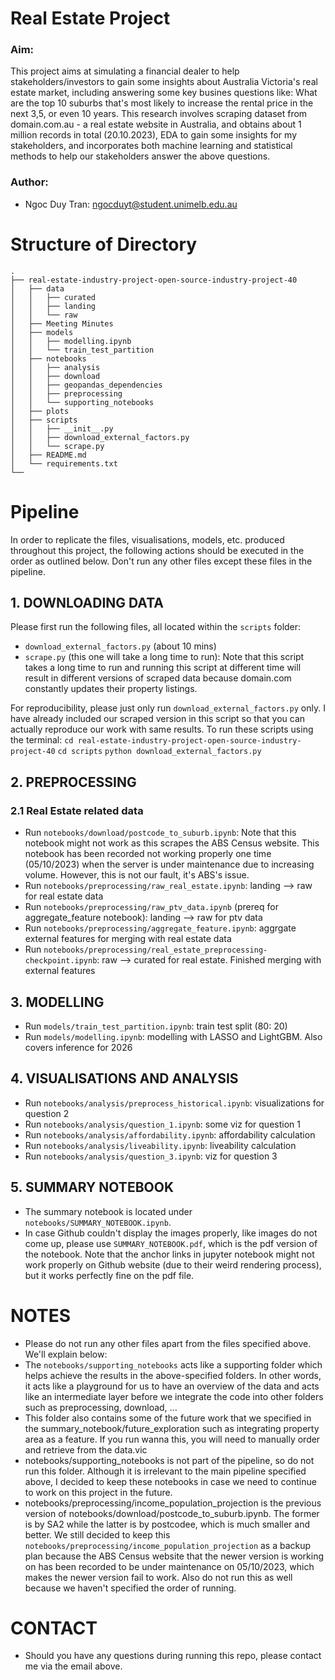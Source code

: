 # Real Estate Project
### Aim:
This project aims at simulating a financial dealer to help stakeholders/investors to gain some insights about Australia Victoria's real estate market, including answering some key busines questions like: What are the top 10 suburbs that's most likely to increase the rental price in the next 3,5, or even 10 years. This research involves scraping dataset from domain.com.au - a real estate website in Australia, and obtains about 1 million records in total (20.10.2023), EDA to gain some insights for my stakeholders, and incorporates both machine learning and statistical methods to help our stakeholders answer the above questions.  
### Author:
* Ngoc Duy Tran: ngocduyt@student.unimelb.edu.au

# Structure of Directory
    .  
    ├── real-estate-industry-project-open-source-industry-project-40  
    │   ├── data  
    │   │   ├── curated  
    │   │   ├── landing  
    │   │   └── raw  
    │   ├── Meeting Minutes  
    │   ├── models  
    │   │   ├── modelling.ipynb  
    │   │   └── train_test_partition  
    │   ├── notebooks  
    │   │   ├── analysis 
    │   │   ├── download 
    │   │   ├── geopandas_dependencies  
    │   │   ├── preprocessing  
    │   │   └── supporting_notebooks
    │   ├── plots  
    │   ├── scripts  
    │   │   ├── __init__.py  
    │   │   ├── download_external_factors.py  
    │   │   └── scrape.py  
    │   ├── README.md  
    │   └── requirements.txt  
    └──  

# Pipeline
In order to replicate the files, visualisations, models, etc. produced throughout this project, the following actions should be executed in the order as outlined below. Don't run any other files except these files in the pipeline.

## 1. DOWNLOADING DATA

Please first run the following files, all located within the `scripts` folder:
- `download_external_factors.py` (about 10 mins)
- `scrape.py` (this one will take a long time to run): Note that this script takes a long time to run and running this script at different time will result in different versions of scraped data because domain.com constantly updates their property listings.

For reproducibility, please just only run `download_external_factors.py` only. I have already included our scraped version in this script so that you can actually reproduce our work with same results. To run these scripts using the terminal:
`cd real-estate-industry-project-open-source-industry-project-40`
`cd scripts`
`python download_external_factors.py`

## 2. PREPROCESSING
### 2.1 Real Estate related data
- Run `notebooks/download/postcode_to_suburb.ipynb`: Note that this notebook might not work as this scrapes the ABS Census website. This notebook has been recorded not working properly one time (05/10/2023) when the server is under maintenance due to increasing volume. However, this is not our fault, it's ABS's issue.
- Run `notebooks/preprocessing/raw_real_estate.ipynb`: landing --> raw for real estate data
- Run `notebooks/preprocessing/raw_ptv_data.ipynb` (prereq for aggregate_feature notebook): landing --> raw for ptv data
- Run `notebooks/preprocessing/aggregate_feature.ipynb`: aggrgate external features for merging with real estate data
- Run `notebooks/preprocessing/real_estate_preprocessing-checkpoint.ipynb`: raw --> curated for real estate. Finished merging with external features

## 3. MODELLING
- Run `models/train_test_partition.ipynb`: train test split (80: 20)
- Run `models/modelling.ipynb`: modelling with LASSO and LightGBM. Also covers inference for 2026

## 4. VISUALISATIONS AND ANALYSIS
- Run `notebooks/analysis/preprocess_historical.ipynb`: visualizations for question 2
- Run `notebooks/analysis/question_1.ipynb`: some viz for question 1
- Run `notebooks/analysis/affordability.ipynb`: affordability calculation
- Run `notebooks/analysis/liveability.ipynb`: liveability calculation
- Run `notebooks/analysis/question_3.ipynb`: viz for question 3


## 5. SUMMARY NOTEBOOK
- The summary notebook is located under `notebooks/SUMMARY_NOTEBOOK.ipynb`. 
- In case Github couldn't display the images properly, like images do not come up, please use `SUMMARY_NOTEBOOK.pdf`, which is the pdf version of the notebook. Note that the anchor links in jupyter notebook might not work properly on Github website (due to their weird rendering process), but it works perfectly fine on the pdf file.


# NOTES
- Please do not run any other files apart from the files specified above. We'll explain below:
- The `notebooks/supporting_notebooks` acts like a supporting folder which helps achieve the results in the above-specified folders. In other words, it acts like a playground for us to have an overview of the data and acts like an intermediate layer before we integrate the code into other folders such as preprocessing, download, ...
- This folder also contains some of the future work that we specified in the summary_notebook/future_exploration such as integrating property area as a feature. If you run wanna this, you will need to manually order and retrieve from the data.vic
- notebooks/supporting_notebooks is not part of the pipeline, so do not run this folder. Although it is irrelevant to the main pipeline specified above, I decided to keep these notebooks in case we need to continue to work on this project in the future.
- notebooks/preprocessing/income_population_projection is the previous version of notebooks/download/postcode_to_suburb.ipynb. The former is by SA2 while the latter is by postcodee, which is much smaller and better. We still decided to keep this `notebooks/preprocessing/income_population_projection` as a backup plan because the ABS Census website that the newer version is working on has been recorded to be under maintenance on 05/10/2023, which makes the newer version fail to work. Also do not run this as well because we haven't specified the order of running.


# CONTACT
- Should you have any questions during running this repo, please contact me via the email above.